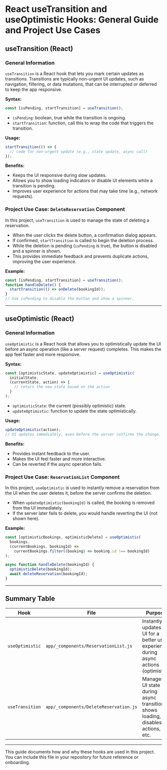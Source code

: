 # React useTransition and useOptimistic Hooks: General Guide and Project Use Cases

## useTransition (React)

### General Information

`useTransition` is a React hook that lets you mark certain updates as transitions. Transitions are typically non-urgent UI updates, such as navigation, filtering, or data mutations, that can be interrupted or deferred to keep the app responsive.

**Syntax:**

```js
const [isPending, startTransition] = useTransition();
```

- `isPending`: boolean, true while the transition is ongoing.
- `startTransition`: function, call this to wrap the code that triggers the transition.

**Usage:**

```js
startTransition(() => {
  // code for non-urgent update (e.g., state update, async call)
});
```

**Benefits:**

- Keeps the UI responsive during slow updates.
- Allows you to show loading indicators or disable UI elements while a transition is pending.
- Improves user experience for actions that may take time (e.g., network requests).

### Project Use Case: `DeleteReservation` Component

In this project, `useTransition` is used to manage the state of deleting a reservation.

- When the user clicks the delete button, a confirmation dialog appears.
- If confirmed, `startTransition` is called to begin the deletion process.
- While the deletion is pending (`isPending` is true), the button is disabled and a spinner is shown.
- This provides immediate feedback and prevents duplicate actions, improving the user experience.

**Example:**

```js
const [isPending, startTransition] = useTransition();
function handleDelete() {
  startTransition(() => onDelete(bookingId));
}
// Use isPending to disable the button and show a spinner.
```

---

## useOptimistic (React)

### General Information

`useOptimistic` is a React hook that allows you to optimistically update the UI before an async operation (like a server request) completes. This makes the app feel faster and more responsive.

**Syntax:**

```js
const [optimisticState, updateOptimistic] = useOptimistic(
  initialState,
  (currentState, action) => {
    // return the new state based on the action
  }
);
```

- `optimisticState`: the current (possibly optimistic) state.
- `updateOptimistic`: function to update the state optimistically.

**Usage:**

```js
updateOptimistic(action);
// UI updates immediately, even before the server confirms the change.
```

**Benefits:**

- Provides instant feedback to the user.
- Makes the UI feel faster and more interactive.
- Can be reverted if the async operation fails.

### Project Use Case: `ReservationList` Component

In this project, `useOptimistic` is used to instantly remove a reservation from the UI when the user deletes it, before the server confirms the deletion.

- When `updateOptimistic(bookingId)` is called, the booking is removed from the UI immediately.
- If the server later fails to delete, you would handle reverting the UI (not shown here).

**Example:**

```js
const [optimisticBookings, optimisticDelete] = useOptimistic(
  bookings,
  (currentBookings, bookingId) =>
    currentBookings.filter((booking) => booking.id !== bookingId)
);

async function handleDelete(bookingId) {
  optimisticDelete(bookingId);
  await deleteReservation(bookingId);
}
```

---

## Summary Table

| Hook            | File                                   | Purpose                                                                                  |
| --------------- | -------------------------------------- | ---------------------------------------------------------------------------------------- |
| `useOptimistic` | `app/_components/ReservationList.js`   | Instantly updates the UI for a better user experience during async actions (optimistic). |
| `useTransition` | `app/_components/DeleteReservation.js` | Manages UI state during async transitions, shows loading, disables actions, etc.         |

---

This guide documents how and why these hooks are used in this project. You can include this file in your repository for future reference or onboarding.
